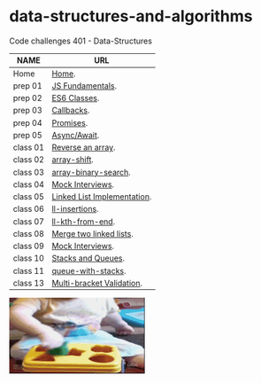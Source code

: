 # data-structures-and-algorithms
Code challenges 401 - Data-Structures


**NAME**     | **URL**
------------ | -------------
Home         | [Home](https://github.com/Abdallah-401-advanced-javascript/data-structures-and-algorithms).
 prep 01     | [JS Fundamentals](https://github.com/Abdallah-Obaid/data-structures-and-algorithms).
 prep 02     | [ES6 Classes](https://repl.it/@AbdallahObaid/ES6-Classes).
 prep 03     | [Callbacks](https://repl.it/@AbdallahObaid/Callbacks).
 prep 04     | [Promises](https://repl.it/@AbdallahObaid/Promises).
 prep 05     | [Async/Await](https://repl.it/@AbdallahObaid/AsyncAwait).
 class 01    | [Reverse an array](https://github.com/Abdallah-401-advanced-javascript/data-structures-and-algorithms/pull/2).
 class 02    | [array-shift](https://github.com/Abdallah-401-advanced-javascript/data-structures-and-algorithms/pull/6).
 class 03    | [array-binary-search](https://github.com/Abdallah-401-advanced-javascript/data-structures-and-algorithms/pull/8).
 class 04    | [Mock Interviews](https://docs.google.com/spreadsheets/d/1s9HPoCWox_9Gi-qM_fDYhcnZ4ZpP7465zM-Z9owYXe8/edit#gid=0).
 class 05    | [Linked List Implementation](https://github.com/Abdallah-401-advanced-javascript/data-structures-and-algorithms/pull/9).
 class 06    | [ll-insertions](https://github.com/Abdallah-401-advanced-javascript/data-structures-and-algorithms/pull/15).
 class 07    | [ll-kth-from-end](https://github.com/Abdallah-401-advanced-javascript/data-structures-and-algorithms/pull/14).
 class 08    | [Merge two linked lists](https://github.com/Abdallah-401-advanced-javascript/data-structures-and-algorithms/tree/ll-merge/challenges/llMerge).   
 class 09    | [Mock Interviews](https://docs.google.com/spreadsheets/d/184Ma-odA2y-AIZ1nPaBUPjw2GpIs80gaB6DIF5mVQPA/edit#gid=0).
 class 10    | [Stacks and Queues](https://github.com/Abdallah-401-advanced-javascript/data-structures-and-algorithms/pull/18).
 class 11    | [queue-with-stacks](https://github.com/Abdallah-401-advanced-javascript/data-structures-and-algorithms/blob/queue-with-stacks/Data-Structures/queueWithStacks/README.md).
 class 13    | [Multi-bracket Validation](https://github.com/Abdallah-401-advanced-javascript/data-structures-and-algorithms/blob/multi-bracket-validation/challenges/multiBracketValidation/README.md).



 ![Logic](./assets/Sloving-porb.gif)

